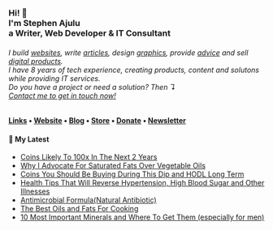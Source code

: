   <!-- Hi there! Feel free to make this your own but don't use my data. Attributions are welcomed --> 
<h3>Hi! 👋<br>I'm Stephen Ajulu<br>a Writer, Web Developer & IT Consultant</h3>
<h6>I build <a href="https://stephenajulu.com/portfolio">websites</a>, write <a href="https://stephenajulu.com/blog">articles</a>, design <a href="https://stephenajulu.com/portfolio">graphics</a>, provide <a href="https://stephenajulu.com/book-a-consultation">advice</a> and sell <a href="https://stephenajulu.com/store">digital products</a>.<br>I have 8 years of tech experience, creating products, content and solutons while providing IT services.<br>Do you have a project or need a solution? Then ↴<br><a href="https://stephenajulu.com/contact">Contact me to get in touch now!</a></h6>

<h4> <a href="https://stephenajulu.com/links">Links</a> • <a href="https://stephenajulu.com">Website</a> • <a href="https://stephenajulu.com/blog">Blog</a> • <a href="https://stephenajulu.com/store">Store</a> • <a href="https://www.paypal.com/donate/?hosted_button_id=SLNMRAJ59LRC8">Donate</a> • <a href="https://stephenajulu.substack.com">Newsletter</a></h4>

<h4>📕 My Latest</h4>

<!-- BLOG-POST-LIST:START -->
- [Coins Likely To 100x In The Next 2 Years](https://stephenajulu.com/blog/coins-likely-to-100x-in-the-next-2-years/)
- [Why I Advocate For Saturated Fats Over Vegetable Oils](https://stephenajulu.com/blog/why-i-advocate-for-saturated-fats-over-vegetable-oils/)
- [Coins You Should Be Buying During This Dip and HODL Long Term](https://stephenajulu.com/blog/coins-you-should-be-buying-during-this-dip-and-hodl-long-term/)
- [Health Tips That Will Reverse Hypertension, High Blood Sugar and Other Illnesses](https://stephenajulu.com/blog/health-tips-that-will-reverse-hypertension-high-blood-sugar-and-other-illnesses/)
- [Antimicrobial Formula&lpar;Natural Antibiotic&rpar;](https://stephenajulu.com/blog/antimicrobial-formula/)
- [The Best Oils and Fats For Cooking](https://stephenajulu.com/blog/the-best-oils-and-fats-for-cooking/)
- [10 Most Important Minerals and Where To Get Them &lpar;especially for men&rpar;](https://stephenajulu.com/blog/10-most-important-minerals-and-where-to-get-them-especially-for-men/)
<!-- BLOG-POST-LIST:END -->

